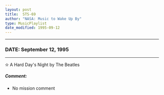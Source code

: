 ```yaml
---
layout: post
title:  STS-69
author: "NASA: Music to Wake Up By"
type: MusicPlaylist
date_modified: 1995-09-12
---
```


----
### DATE: September 12, 1995
----
✫ A Hard Day's Night by The Beatles

##### Comment:
* No mission comment
